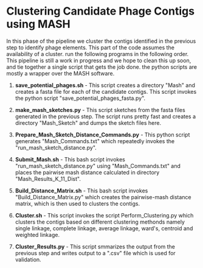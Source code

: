 
<h1>Clustering Candidate Phage Contigs using MASH</h1>

In this phase of the pipeline we cluster the contigs identified in the previous step to identify phage elements. This part of the code assumes the availability of a cluster. run the following programs in the following order. This pipeline is still a work in progress and we hope to clean this up soon, and tie together a single script that gets the job done. the python scripts are mostly a wrapper over the MASH software. 

1. **save_potential_phages.sh** - This script creates a directory "Mash" and creates a fasta file for each of the candidate contigs. This script invokes the python script "save_potential_phages_fasta.py".


2. **make_mash_sketches.py** - This script sketches from the fasta files generated in the previous step. The script runs pretty fast and creates a directory "Mash_Sketch" and dumps the sketch files here. 


3. **Prepare_Mash_Sketch_Distance_Commands.py** - This python script generates "Mash_Commands.txt" which repeatedly invokes the "run_mash_sketch_distance.py". 


4. **Submit_Mash.sh** - This bash script invokes "run_mash_sketch_distance.py" using "Mash_Commands.txt" and places the pairwise mash distance calculated in directory "Mash_Results_K_11_Dist".


5. **Build_Distance_Matrix.sh** - This bash script invokes "Build_Distance_Matrix.py" which creates the pairwise-mash distance matrix, which is then used to clusters the contigs. 


6. **Cluster.sh** - This script invokes the script Perform_Clustering.py which clusters the contigs based on different clustering methonds namely single linkage, complete linkage, average linkage, ward's, centroid and weighted linkage. 


7. **Cluster_Results.py** - This script smmarizes the output from the previous step and writes output to a ".csv" file which is used for validation. 


```python

```
